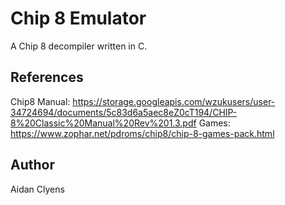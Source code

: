 # Chip 8 Emulator
A Chip 8 decompiler written in C.

## References
Chip8 Manual:
https://storage.googleapis.com/wzukusers/user-34724694/documents/5c83d6a5aec8eZ0cT194/CHIP-8%20Classic%20Manual%20Rev%201.3.pdf
Games:
https://www.zophar.net/pdroms/chip8/chip-8-games-pack.html

## Author
Aidan Clyens

